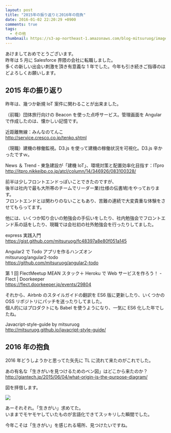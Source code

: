 ```yaml
---
layout: post
title: "2015年の振り返りと2016年の抱負"
date: 2016-01-02 22:20:29 +0900
comments: true
tags:
  - その他
thumbnail: https://s3-ap-northeast-1.amazonaws.com/blog-mitsuruog/images/2016/purpose_venn_diagram_ja.png
---
```


あけましておめでとうございます。  
昨年は 5 月に Salesforce 界隈の会社に転職しました。  
多くの新しい出会い刺激を頂き有意義な 1 年でした。今年も引き続きご指導のほどよろしくお願いします。

<!-- more -->

## 2015 年の振り返り

昨年は、幾つか新規 IoT 案件に関わることが出来ました。

（前職）団体旅行向けの Beacon を使った点呼サービス。管理画面を Angular で作成したのは、懐かしい記憶です。

近距離無線：みんなのてんこ  
http://service.cresco.co.jp/tenko.shtml

（現職）建機の稼働監視。D3.js を使って建機の稼働状況を可視化。D3.js 辛かったですｗ。

News ＆ Trend - 東急建設が「建機 IoT」、環境対策と配置効率化目指す：ITpro  
http://itpro.nikkeibp.co.jp/atcl/column/14/346926/083100328/

前半は少しフロントエンドっぽいことできたのですが、  
後半は社内で最も大所帯のチームでリーダー業(仕様の伝書鳩)をやっております。  
フロントエンドとは関わりのないこともあり、苦難の連続で大変貴重な体験をさせてもらってます。

他には、いくつか知り合いの勉強会の手伝いをしたり、社内勉強会でフロントエンド系の話をしたり、現職では会社初の社外勉強会を行ったりしてました。

express 実践入門  
https://gist.github.com/mitsuruog/fc48397a8e80f051a145

Angular2 で Todo アプリを作るハンズオン  
mitsuruog/angular2-todo  
https://github.com/mitsuruog/angular2-todo

第 1 回 FlectMeetup MEAN スタック＋ Heroku で Web サービスを作ろう！ - Flect | Doorkeeper  
https://flect.doorkeeper.jp/events/29804

それから、Airbnb のスタイルガイドの翻訳を ES6 版に更新したり、いくつかの OSS リポジトリにパッチを送ったりしてました。  
個人的にはプロダクトにも Babel を使うようになり、一気に ES6 化した年でしたね。

Javacript-style-guide by mitsuruog  
http://mitsuruog.github.io/javacript-style-guide/

## 2016 年の抱負

2016 年どうしようかと思ってた矢先に TL に流れて来たのがこれでした。

あの有名な「生きがいを見つけるためのベン図」はどこから来たのか？  
http://giantech.jp/2015/06/04/what-origin-is-the-purpose-diagram/

図を拝借します。

![](https://s3-ap-northeast-1.amazonaws.com/blog-mitsuruog/images/2016/purpose_venn_diagram_ja.png)

あーそれそれ。「生きがい」求めてた。  
いままでモヤモヤしていたものが言語化できてスッキリした瞬間でした。

今年こそは「生きがい」を感じれる場所、見つけたいですね。
